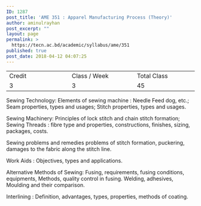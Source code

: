 ```yaml
---
ID: 1287
post_title: 'AME 351 : Apparel Manufacturing Process (Theory)'
author: aminulrayhan
post_excerpt: ""
layout: page
permalink: >
  https://tecn.ac.bd/academic/syllabus/ame/351
published: true
post_date: 2018-04-12 04:07:25
---
```

<table width="622">
<tbody>
<tr>
<td width="205">Credit</td>
<td width="217">Class / Week</td>
<td width="200">Total Class</td>
</tr>
<tr>
<td width="205">3</td>
<td width="217">3</td>
<td width="200">45</td>
</tr>
</tbody>
</table>
Sewing Technology: Elements of sewing machine : Needle Feed dog, etc.; Seam properties, types and usages; Stitch properties, types and usages.

Sewing Machinery: Principles of lock stitch and chain stitch formation; Sewing Threads : fibre type and properties, constructions, finishes, sizing, packages, costs.

Sewing problems and remedies problems of stitch formation, puckering, damages to the fabric along the stitch line.

Work Aids : Objectives, types and applications.

Alternative Methods of Sewing: Fusing, requirements, fusing conditions, equipments, Methods, quality control in fusing. Welding, adhesives, Moulding and their comparison.

Interlining : Definition, advantages, types, properties, methods of coating.